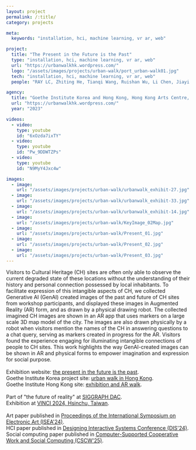 ```yaml
---
layout: project
permalink: /:title/
category: projects

meta:
  keywords: "installation, hci, machine learning, vr ar, web"

project:
  title: "The Present in the Future is the Past"
  type: "installation, hci, machine learning, vr ar, web"
  url: "https://urbanwalkhk.wordpress.com/"
  logo: "/assets/images/projects/urban-walk/port_urban-walk01.jpg"
  tech: "installation, hci, machine learning, vr ar, web"
  people: "RAY LC, Zhiting He, Tianqi Wang, Ruishan Wu, Li Chen, Jiayi Su, Carman Wong, CK Fung, Bowen Liu, Latisha Besariani Hendra"

agency:
  title: "Goethe Institute Korea and Hong Kong, Hong Kong Arts Centre, Hong Kong Arts Development Council, SIGGRAPH, VINCI"
  url: "https://urbanwalkhk.wordpress.com/"
  year: "2023"

videos:
  - video:
    type: youtube
    id: "6xOzda7ixTY"
  - video:
    type: youtube
    id: "Pw_9DDWTZPs"
  - video:
    type: youtube
    id: "N9MyY4Jxc4w"

images:
  - image:
    url: "/assets/images/projects/urban-walk/urbanwalk_exhibit-27.jpg"
  - image:
    url: "/assets/images/projects/urban-walk/urbanwalk_exhibit-33.jpg"
  - image:
    url: "/assets/images/projects/urban-walk/urbanwalk_exhibit-14.jpg"
  - image:
    url: "/assets/images/projects/urban-walk/KeyImage_02Map.jpg"
  - image:
    url: "/assets/images/projects/urban-walk/Present_01.jpg"
  - image:
    url: "/assets/images/projects/urban-walk/Present_02.jpg"
  - image:
    url: "/assets/images/projects/urban-walk/Present_03.jpg"
---
```

<p>Visitors to Cultural Heritage (CH) sites are often only able to observe the current degraded state of these locations without the understanding of their history and personal connection possessed by local inhabitants. To facilitate expression of this intangible aspects of CH, we collected Generative AI (GenAI) created images of the past and future of CH sites from workshop participants, and displayed these images in Augmented Reality (AR) form, and as drawn by a physical drawing robot. The collected imagined CH images are shown in an AR app that uses markers on a large scale 3D map model of the city. The images are also drawn physically by a robot when visitors mention the names of the CH in answering questions to a chat query, serving as markers created in progress for the AR. Visitors found the experience engaging for illuminating intangible connections of people to CH sites. This work highlights the way GenAI-created images can be shown in AR and physical forms to empower imagination and expression for social purpose.<br><br>
Exhibition website: <a href="https://urbanwalkhk.wordpress.com/"><u>the present in the future is the past</u></a>.<br>
Goethe Institute Korea project site: <a href="https://www.goethe.de/ins/kr/en/kul/kue/urb/pfp.html"><u>urban walk in Hong Kong</u></a>.<br>
Goethe Institute Hong Kong site: <a href="https://www.goethe.de/ins/hon/en/ver.cfm?event_id=25124383"><u>exhibition and AR walk</u></a>.<br><br>
Part of "the future of reality" at <a href="https://dac.siggraph.org/artwork/present-future-past/"><u>SIGGRAPH DAC</u></a>.<br>
Exhibition at <a href="https://dl.acm.org/doi/10.1145/3678698.3687200"><u>VINCI 2024, Hsinchu, Taiwan</u></a>.<br><br>
Art paper published in <a href="https://az659834.vo.msecnd.net/eventsairseasiaprod/production-expertevents-public/a5f209f3a2b24341a34e4aacf0c37742"><u>Proceedings of the International Symposium on Electronic Art (ISEA'24)</u></a>.<br>
HCI paper published in <a href="https://dl.acm.org/doi/10.1145/3643834.3660711"><u>Designing Interactive Systems Conference (DIS'24)</u></a>.<br>
Social computing paper published in <a href="https://arxiv.org/abs/2501.00359"><u>Computer-Supported Cooperative Work and Social Computing (CSCW'25)</u></a>.</p>
